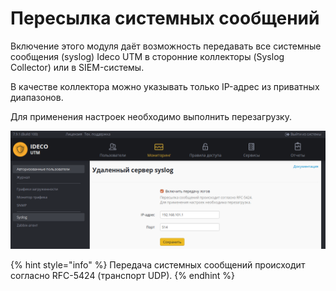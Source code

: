 # Пересылка системных сообщений

Включение этого модуля даёт возможность передавать все системные сообщения (syslog) Ideco UTM в сторонние коллекторы (Syslog Collector) или в SIEM-системы.

В качестве коллектора можно указывать только IP-адрес из приватных диапазонов.

Для применения настроек необходимо выполнить перезагрузку.

![](../attachments/5472407/11436175.png)

{% hint style="info" %}
Передача системных сообщений происходит согласно RFC-5424 (транспорт UDP).
{% endhint %}

